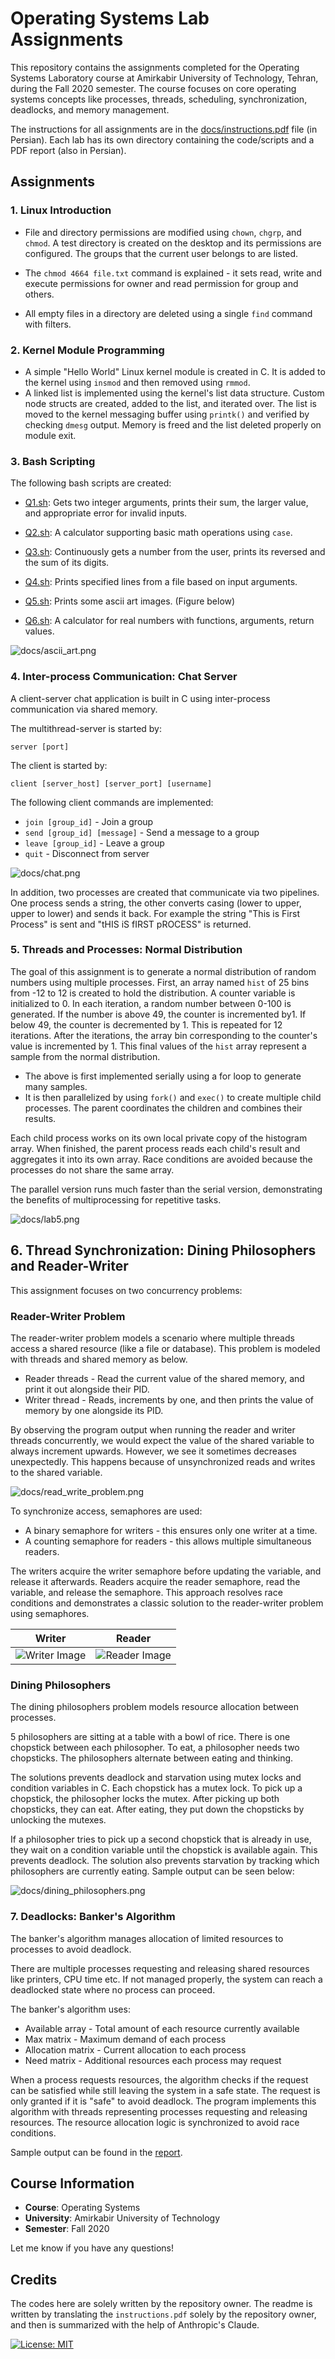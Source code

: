 # Operating Systems Lab Assignments

This repository contains the assignments completed for the Operating Systems Laboratory course at Amirkabir University
of Technology, Tehran, during the Fall 2020 semester. The course focuses on core operating systems concepts like
processes, threads, scheduling, synchronization, deadlocks, and memory management.

The instructions for all assignments are in the [docs/instructions.pdf](docs/instructions.pdf) file (in Persian). Each
lab has its own directory containing the code/scripts and a PDF report (also in Persian).

## Assignments

### 1. Linux Introduction

- File and directory permissions are modified using `chown`, `chgrp`, and `chmod`. A test directory is created on the
  desktop and its permissions are configured. The groups that the current user belongs to are listed.

- The `chmod 4664 file.txt` command is explained - it sets read, write and execute permissions for owner and read
  permission for group and others.

- All empty files in a directory are deleted using a single `find` command with filters.

### 2. Kernel Module Programming

- A simple "Hello World" Linux kernel module is created in C. It is added to the kernel using `insmod` and then removed
  using `rmmod`.
- A linked list is implemented using the kernel's list data structure. Custom node structs are created, added to the
  list, and iterated over. The list is moved to the kernel messaging buffer using `printk()` and verified by
  checking `dmesg`
  output. Memory is freed and the list deleted properly on module exit.

### 3. Bash Scripting

The following bash scripts are created:

- [Q1.sh](Q1.sh): Gets two integer arguments, prints their sum, the larger value, and appropriate error for invalid
  inputs.

- [Q2.sh](Q2.sh): A calculator supporting basic math operations using `case`.

- [Q3.sh](Q3.sh): Continuously gets a number from the user, prints its reversed and the sum of its digits.

- [Q4.sh](Q4.sh): Prints specified lines from a file based on input arguments.

- [Q5.sh](Q5.sh): Prints some ascii art images. (Figure below)

- [Q6.sh](Q6.sh): A calculator for real numbers with functions, arguments, return values.

![docs/ascii_art.png](docs/ascii_art.png)

### 4. Inter-process Communication: Chat Server

A client-server chat application is built in C using inter-process communication via shared memory.

The multithread-server is started by:

```
server [port] 
```

The client is started by:

```
client [server_host] [server_port] [username]
```

The following client commands are implemented:

- `join [group_id]` - Join a group
- `send [group_id] [message]` - Send a message to a group
- `leave [group_id]` - Leave a group
- `quit` - Disconnect from server

![docs/chat.png](docs/chat.png)

In addition, two processes are created that communicate via two pipelines. One process sends a string, the other
converts casing (lower to upper, upper to lower) and sends it back. For example the string "This is First Process" is
sent and "tHIS iS fIRST pROCESS" is returned.

### 5. Threads and Processes: Normal Distribution

The goal of this assignment is to generate a normal distribution of random numbers using multiple processes.
First, an array named `hist` of 25 bins from -12 to 12 is created to hold the distribution. A counter variable is
initialized to 0.
In each iteration, a random number between 0-100 is generated. If the number is above 49, the counter is incremented
by1. If below 49, the counter is decremented by 1. This is repeated for 12 iterations. After the iterations, the array
bin corresponding to the counter's value is incremented by 1. This final values of the `hist` array represent a sample
from the normal distribution.

- The above is first implemented serially using a for loop to generate many samples.
- It is then parallelized by using `fork()` and `exec()` to create multiple child processes. The parent coordinates the
  children and combines their results.

Each child process works on its own local private copy of the histogram array. When finished, the parent process reads
each child's result and aggregates it into its own array. Race conditions are avoided because the processes do not share
the same array.

The parallel version runs much faster than the serial version, demonstrating the benefits of multiprocessing for
repetitive tasks.

![docs/lab5.png](docs/lab5.png)

## 6. Thread Synchronization: Dining Philosophers and Reader-Writer

This assignment focuses on two concurrency problems:

### Reader-Writer Problem

The reader-writer problem models a scenario where multiple threads access a shared resource (like a file or database).
This problem is modeled with threads and shared memory as below.

- Reader threads - Read the current value of the shared memory, and print it out alongside their PID.
- Writer thread - Reads, increments by one, and then prints the value of memory by one alongside its PID.

By observing the program output when running the reader and writer threads concurrently, we would expect the value of
the shared variable to always increment upwards. However, we see it sometimes decreases unexpectedly. This happens
because of unsynchronized reads and writes to the shared variable.

![docs/read_write_problem.png](docs/read_write_problem.png)

To synchronize access, semaphores are used:

- A binary semaphore for writers - this ensures only one writer at a time.
- A counting semaphore for readers - this allows multiple simultaneous readers.

The writers acquire the writer semaphore before updating the variable, and release it afterwards. Readers acquire the
reader semaphore, read the variable, and release the semaphore. This approach resolves race conditions and demonstrates
a classic solution to the reader-writer problem using
semaphores.

| Writer                                    | Reader                                    |
|-------------------------------------------|-------------------------------------------|
| ![Writer Image](labs/lab_6/Q1/Writer.png) | ![Reader Image](labs/lab_6/Q1/Reader.png) |

### Dining Philosophers

The dining philosophers problem models resource allocation between processes.

5 philosophers are sitting at a table with a bowl of rice. There is one chopstick between each philosopher. To eat, a
philosopher needs two chopsticks. The philosophers alternate between eating and thinking.

The solutions prevents deadlock and starvation using mutex locks and condition variables in C. Each chopstick has a
mutex lock. To pick up a chopstick, the philosopher locks the mutex. After picking up both chopsticks, they can eat.
After eating, they put down the chopsticks by unlocking the mutexes.

If a philosopher tries to pick up a second chopstick that is already in use, they wait on a condition variable until the
chopstick is available again. This prevents deadlock. The solution also prevents starvation by tracking which
philosophers are currently eating. Sample output can be seen below:

![docs/dining_philosophers.png](docs/dining_philosophers.png)

### 7. Deadlocks: Banker's Algorithm

The banker's algorithm manages allocation of limited resources to processes to avoid deadlock.

There are multiple processes requesting and releasing shared resources like printers, CPU time etc. If not managed
properly, the system can reach a deadlocked state where no process can proceed.

The banker's algorithm uses:

- Available array - Total amount of each resource currently available
- Max matrix - Maximum demand of each process
- Allocation matrix - Current allocation to each process
- Need matrix - Additional resources each process may request

When a process requests resources, the algorithm checks if the request can be satisfied while still leaving the system
in a safe state. The request is only granted if it is "safe" to avoid deadlock. The program implements this algorithm
with threads representing processes requesting and releasing resources. The
resource allocation logic is synchronized to avoid race conditions.

Sample output can be found in the [report](labs/lab_7/report.pdf).

## Course Information

- **Course**: Operating Systems
- **University**: Amirkabir University of Technology
- **Semester**: Fall 2020

Let me know if you have any questions!

## Credits

The codes here are solely written by the repository owner. The readme is written by translating the `instructions.pdf`
solely by the repository owner, and then is summarized with the help of Anthropic's Claude.

[![License: MIT](https://img.shields.io/badge/License-MIT-blue.svg)](https://opensource.org/licenses/MIT)